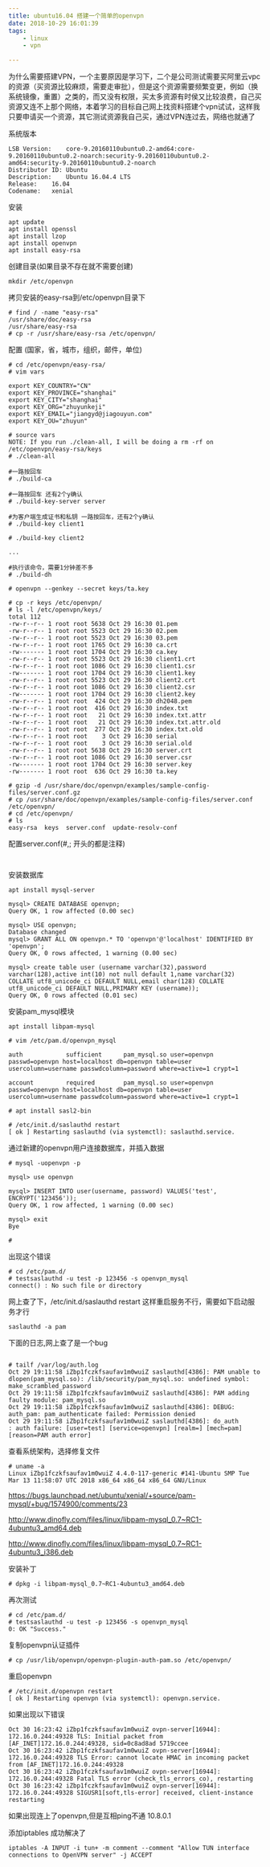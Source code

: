 ```yaml
---
title: ubuntu16.04 搭建一个简单的openvpn
date: 2018-10-29 16:01:39
tags:
	- linux
	- vpn

---
```


为什么需要搭建VPN，一个主要原因是学习下，二个是公司测试需要买阿里云vpc的资源（买资源比较麻烦，需要走审批），但是这个资源需要频繁变更，例如（换系统镜像，重置）之类的，而又没有权限，买太多资源有时侯又比较浪费，自己买资源又连不上那个网络，本着学习的目标自己网上找资料搭建个vpn试试，这样我只要申请买一个资源，其它测试资源我自己买，通过VPN连过去，网络也就通了



系统版本

```
LSB Version:	core-9.20160110ubuntu0.2-amd64:core-9.20160110ubuntu0.2-noarch:security-9.20160110ubuntu0.2-amd64:security-9.20160110ubuntu0.2-noarch
Distributor ID:	Ubuntu
Description:	Ubuntu 16.04.4 LTS
Release:	16.04
Codename:	xenial
```

安装

```
apt update
apt install openssl
apt install lzop
apt install openvpn
apt install easy-rsa

```

创建目录(如果目录不存在就不需要创建)

```
mkdir /etc/openvpn
```

拷贝安装的easy-rsa到/etc/openvpn目录下

```
# find / -name "easy-rsa"
/usr/share/doc/easy-rsa
/usr/share/easy-rsa
# cp -r /usr/share/easy-rsa /etc/openvpn/
```

配置 (国家，省，城市，组织，邮件，单位)

```
# cd /etc/openvpn/easy-rsa/
# vim vars

export KEY_COUNTRY="CN"
export KEY_PROVINCE="shanghai"
export KEY_CITY="shanghai"
export KEY_ORG="zhuyunkeji"
export KEY_EMAIL="jiangyd@jiagouyun.com"
export KEY_OU="zhuyun"

```

```
# source vars
NOTE: If you run ./clean-all, I will be doing a rm -rf on /etc/openvpn/easy-rsa/keys
# ./clean-all

#一路按回车 
# ./build-ca

#一路按回车 还有2个y确认
# ./build-key-server server

#为客户端生成证书和私钥 一路按回车，还有2个y确认
# ./build-key client1

# ./build-key client2    

...
```

```
#执行该命令，需要1分钟差不多
# ./build-dh

# openvpn --genkey --secret keys/ta.key

# cp -r keys /etc/openvpn/
# ls -l /etc/openvpn/keys/
total 112
-rw-r--r-- 1 root root 5638 Oct 29 16:30 01.pem
-rw-r--r-- 1 root root 5523 Oct 29 16:30 02.pem
-rw-r--r-- 1 root root 5523 Oct 29 16:30 03.pem
-rw-r--r-- 1 root root 1765 Oct 29 16:30 ca.crt
-rw------- 1 root root 1704 Oct 29 16:30 ca.key
-rw-r--r-- 1 root root 5523 Oct 29 16:30 client1.crt
-rw-r--r-- 1 root root 1086 Oct 29 16:30 client1.csr
-rw------- 1 root root 1704 Oct 29 16:30 client1.key
-rw-r--r-- 1 root root 5523 Oct 29 16:30 client2.crt
-rw-r--r-- 1 root root 1086 Oct 29 16:30 client2.csr
-rw------- 1 root root 1704 Oct 29 16:30 client2.key
-rw-r--r-- 1 root root  424 Oct 29 16:30 dh2048.pem
-rw-r--r-- 1 root root  416 Oct 29 16:30 index.txt
-rw-r--r-- 1 root root   21 Oct 29 16:30 index.txt.attr
-rw-r--r-- 1 root root   21 Oct 29 16:30 index.txt.attr.old
-rw-r--r-- 1 root root  277 Oct 29 16:30 index.txt.old
-rw-r--r-- 1 root root    3 Oct 29 16:30 serial
-rw-r--r-- 1 root root    3 Oct 29 16:30 serial.old
-rw-r--r-- 1 root root 5638 Oct 29 16:30 server.crt
-rw-r--r-- 1 root root 1086 Oct 29 16:30 server.csr
-rw------- 1 root root 1704 Oct 29 16:30 server.key
-rw------- 1 root root  636 Oct 29 16:30 ta.key
```

```
# gzip -d /usr/share/doc/openvpn/examples/sample-config-files/server.conf.gz
# cp /usr/share/doc/openvpn/examples/sample-config-files/server.conf /etc/openvpn/
# cd /etc/openvpn/
# ls
easy-rsa  keys  server.conf  update-resolv-conf
```


配置server.conf(#,; 开头的都是注释)

```


```

安装数据库

```
apt install mysql-server
```



```
mysql> CREATE DATABASE openvpn;
Query OK, 1 row affected (0.00 sec)

mysql> USE openvpn;
Database changed
mysql> GRANT ALL ON openvpn.* TO 'openvpn'@'localhost' IDENTIFIED BY 'openvpn';
Query OK, 0 rows affected, 1 warning (0.00 sec)

mysql> create table user (username varchar(32),password varchar(128),active int(10) not null default 1,name varchar(32) COLLATE utf8_unicode_ci DEFAULT NULL,email char(128) COLLATE utf8_unicode_ci DEFAULT NULL,PRIMARY KEY (username));
Query OK, 0 rows affected (0.01 sec)
```

安装pam_mysql模块

```
apt install libpam-mysql
```


```
# vim /etc/pam.d/openvpn_mysql

auth            sufficient      pam_mysql.so user=openvpn passwd=openvpn host=localhost db=openvpn table=user usercolumn=username passwdcolumn=password where=active=1 crypt=1

account         required        pam_mysql.so user=openvpn passwd=openvpn host=localhost db=openvpn table=user usercolumn=username passwdcolumn=password where=active=1 crypt=1
```




```
# apt install sasl2-bin

# /etc/init.d/saslauthd restart
[ ok ] Restarting saslauthd (via systemctl): saslauthd.service.
```


通过新建的openvpn用户连接数据库，并插入数据

```
# mysql -uopenvpn -p

mysql> use openvpn

mysql> INSERT INTO user(username, password) VALUES('test', ENCRYPT('123456'));
Query OK, 1 row affected, 1 warning (0.00 sec)

mysql> exit
Bye

# 
```



出现这个错误

```
# cd /etc/pam.d/
# testsaslauthd -u test -p 123456 -s openvpn_mysql
connect() : No such file or directory
```

网上查了下，/etc/init.d/saslauthd restart  这样重启服务不行，需要如下启动服务才行

```
saslauthd -a pam
```


下面的日志,网上查了是一个bug

```

# tailf /var/log/auth.log
Oct 29 19:11:58 iZbp1fczkfsaufav1m0wuiZ saslauthd[4386]: PAM unable to dlopen(pam_mysql.so): /lib/security/pam_mysql.so: undefined symbol: make_scrambled_password
Oct 29 19:11:58 iZbp1fczkfsaufav1m0wuiZ saslauthd[4386]: PAM adding faulty module: pam_mysql.so
Oct 29 19:11:58 iZbp1fczkfsaufav1m0wuiZ saslauthd[4386]: DEBUG: auth_pam: pam_authenticate failed: Permission denied
Oct 29 19:11:58 iZbp1fczkfsaufav1m0wuiZ saslauthd[4386]: do_auth         : auth failure: [user=test] [service=openvpn] [realm=] [mech=pam] [reason=PAM auth error]
```

查看系统架构，选择修复文件

```
# uname -a
Linux iZbp1fczkfsaufav1m0wuiZ 4.4.0-117-generic #141-Ubuntu SMP Tue Mar 13 11:58:07 UTC 2018 x86_64 x86_64 x86_64 GNU/Linux
```

https://bugs.launchpad.net/ubuntu/xenial/+source/pam-mysql/+bug/1574900/comments/23


http://www.dinofly.com/files/linux/libpam-mysql_0.7~RC1-4ubuntu3_amd64.deb

http://www.dinofly.com/files/linux/libpam-mysql_0.7~RC1-4ubuntu3_i386.deb


安装补丁

```
# dpkg -i libpam-mysql_0.7~RC1-4ubuntu3_amd64.deb

```


再次测试

```
# cd /etc/pam.d/
# testsaslauthd -u test -p 123456 -s openvpn_mysql
0: OK "Success."
```


复制openvpn认证插件

```
# cp /usr/lib/openvpn/openvpn-plugin-auth-pam.so /etc/openvpn/
```



重启openvpn

```
# /etc/init.d/openvpn restart
[ ok ] Restarting openvpn (via systemctl): openvpn.service.
```



如果出现以下错误

```
Oct 30 16:23:42 iZbp1fczkfsaufav1m0wuiZ ovpn-server[16944]: 172.16.0.244:49328 TLS: Initial packet from [AF_INET]172.16.0.244:49328, sid=0c8ad8ad 5719ccee
Oct 30 16:23:42 iZbp1fczkfsaufav1m0wuiZ ovpn-server[16944]: 172.16.0.244:49328 TLS Error: cannot locate HMAC in incoming packet from [AF_INET]172.16.0.244:49328
Oct 30 16:23:42 iZbp1fczkfsaufav1m0wuiZ ovpn-server[16944]: 172.16.0.244:49328 Fatal TLS error (check_tls_errors_co), restarting
Oct 30 16:23:42 iZbp1fczkfsaufav1m0wuiZ ovpn-server[16944]: 172.16.0.244:49328 SIGUSR1[soft,tls-error] received, client-instance restarting
```







如果出现连上了openvpn,但是互相ping不通 10.8.0.1


添加iptables 成功解决了
```
iptables -A INPUT -i tun+ -m comment --comment "Allow TUN interface connections to OpenVPN server" -j ACCEPT
```
